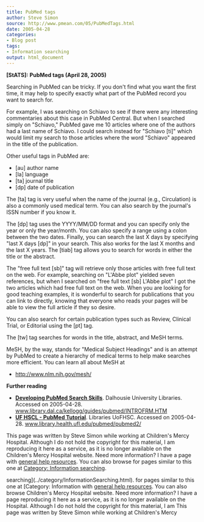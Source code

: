```yaml
---
title: PubMed tags
author: Steve Simon
source: http://www.pmean.com/05/PubMedTags.html
date: 2005-04-28
categories:
- Blog post
tags:
- Information searching
output: html_document
---
```

**[StATS]:** **PubMed tags (April 28, 2005)**

Searching in PubMed can be tricky. If you don\'t find what you want the
first time, it may help to specify exactly what part of the PubMed
record you want to search for.

For example, I was searching on Schiavo to see if there were any
interesting commentaries about this case in PubMed Central. But when I
searched simply on \"Schiavo,\" PubMed gave me 10 articles where one of
the authors had a last name of Schiavo. I could search instead for
\"Schiavo \[ti\]\" which would limit my search to those articles where
the word \"Schiavo\" appeared in the title of the publication.

Other useful tags in PubMed are:

-   \[au\] author name
-   \[la\] language
-   \[ta\] journal title
-   \[dp\] date of publication

The \[ta\] tag is very useful when the name of the journal (e.g.,
Circulation) is also a commonly used medical term. You can also search
by the journal\'s ISSN number if you know it.

The \[dp\] tag uses the YYYY/MM/DD format and you can specify only the
year or only the year/month. You can also specify a range using a colon
between the two dates. Finally, you can search the last X days by
specifying \"last X days \[dp\]\" in your search. This also works for
the last X months and the last X years. The \[tiab\] tag allows you to
search for words in either the title or the abstract.

The \"free full text \[sb\]\" tag will retrieve only those articles with
free full text on the web. For example, searching on \"L\'Abbe plot\"
yielded seven references, but when I searched on \"free full text \[sb\]
L\'Abbe plot\" I got the two articles which had free full text on the
web. When you are looking for good teaching examples, it is wonderful to
search for publications that you can link to directly, knowing that
everyone who reads your pages will be able to view the full article if
they so desire.

You can also search for certain publication types such as Review,
Clinical Trial, or Editorial using the \[pt\] tag.

The \[tw\] tag searches for words in the title, abstract, and MeSH
terms.

MeSH, by the way, stands for \"Medical Subject Headings\" and is an
attempt by PubMed to create a hierarchy of medical terms to help make
searches more efficient. You can learn all about MeSH at

-   <http://www.nlm.nih.gov/mesh/>

**Further reading**

-   **[Developing PubMed Search
    Skills](http://www.library.dal.ca/kellogg/guides/pubmed/INTROFRM.HTM%20)**.
    Dalhousie University Libraries. Accessed on 2005-04-28.
    www.library.dal.ca/kellogg/guides/pubmed/INTROFRM.HTM
-   **[UF HSCL - PubMed
    Tutorial](http://www.library.health.ufl.edu/pubmed/pubmed2/%20)**.
    Libraries UoFHSC. Accessed on 2005-04-28.
    www.library.health.ufl.edu/pubmed/pubmed2/

This page was written by Steve Simon while working at Children\'s Mercy
Hospital. Although I do not hold the copyright for this material, I am
reproducing it here as a service, as it is no longer available on the
Children\'s Mercy Hospital website. Need more information? I have a page
with [general help resources](../GeneralHelp.html). You can also browse
for pages similar to this one at [Category: Information
searching](../category/InformationSearching.html).
<!---More--->
searching](../category/InformationSearching.html).
for pages similar to this one at [Category: Information
with [general help resources](../GeneralHelp.html). You can also browse
Children\'s Mercy Hospital website. Need more information? I have a page
reproducing it here as a service, as it is no longer available on the
Hospital. Although I do not hold the copyright for this material, I am
This page was written by Steve Simon while working at Children\'s Mercy

<!---Do not use
**[StATS]:** **PubMed tags (April 28, 2005)**
This page was written by Steve Simon while working at Children\'s Mercy
Hospital. Although I do not hold the copyright for this material, I am
reproducing it here as a service, as it is no longer available on the
Children\'s Mercy Hospital website. Need more information? I have a page
with [general help resources](../GeneralHelp.html). You can also browse
for pages similar to this one at [Category: Information
searching](../category/InformationSearching.html).
--->

